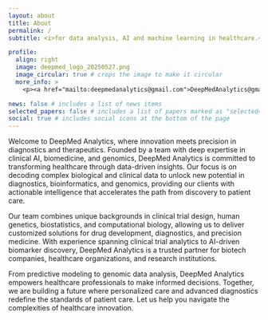```yaml
---
layout: about
title: About
permalink: /
subtitle: <i>for data analysis, AI and machine learning in healthcare.</i>

profile:
  align: right
  image: deepmed_logo_20250527.png
  image_circular: true # crops the image to make it circular
  more_info: >
    <p><a href="mailto:deepmedanalytics@gmail.com">DeepMedAnalytics@gmail.com</a></p>

news: false # includes a list of news items
selected_papers: false # includes a list of papers marked as "selected={true}"
social: true # includes social icons at the bottom of the page
---
```


Welcome to DeepMed Analytics, where innovation meets precision in diagnostics and therapeutics. Founded by a team with deep expertise in clinical AI, biomedicine, and genomics, DeepMed Analytics is committed to transforming healthcare through data-driven insights. Our focus is on decoding complex biological and clinical data to unlock new potential in diagnostics, bioinformatics, and genomics, providing our clients with actionable intelligence that accelerates the path from discovery to patient care.

Our team combines unique backgrounds in clinical trial design, human genetics, biostatistics, and computational biology, allowing us to deliver customized solutions for drug development, diagnostics, and precision medicine. With experience spanning clinical trial analytics to AI-driven biomarker discovery, DeepMed Analytics is a trusted partner for biotech companies, healthcare organizations, and research institutions.

From predictive modeling to genomic data analysis, DeepMed Analytics empowers healthcare professionals to make informed decisions. Together, we are building a future where personalized care and advanced diagnostics redefine the standards of patient care. Let us help you navigate the complexities of healthcare innovation.

